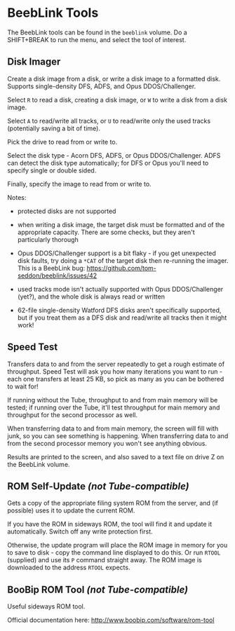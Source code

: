 # BeebLink Tools

The BeebLink tools can be found in the `beeblink` volume. Do a
SHIFT+BREAK to run the menu, and select the tool of interest.

## Disk Imager

Create a disk image from a disk, or write a disk image to a formatted
disk. Supports single-density DFS, ADFS, and Opus DDOS/Challenger.

Select `R` to read a disk, creating a disk image, or `W` to write a
disk from a disk image.

Select `A` to read/write all tracks, or `U` to read/write only the
used tracks (potentially saving a bit of time).

Pick the drive to read from or write to.

Select the disk type - Acorn DFS, ADFS, or Opus DDOS/Challenger. ADFS
can detect the disk type automatically; for DFS or Opus you'll need to
specify single or double sided.

Finally, specify the image to read from or write to.

Notes:

- protected disks are not supported

- when writing a disk image, the target disk must be formatted and of
  the appropriate capacity. There are some checks, but they aren't
  particularly thorough
  
- Opus DDOS/Challenger support is a bit flaky - if you get unexpected
  disk faults, try doing a `*CAT` of the target disk then re-running
  the imager. This is a BeebLink bug:
  https://github.com/tom-seddon/beeblink/issues/42
  
- used tracks mode isn't actually supported with Opus DDOS/Challenger
  (yet?), and the whole disk is always read or written
  
- 62-file single-density Watford DFS disks aren't specifically
  supported, but if you treat them as a DFS disk and read/write all
  tracks then it might work!

## Speed Test

Transfers data to and from the server repeatedly to get a rough
estimate of throughput. Speed Test will ask you how many iterations
you want to run - each one transfers at least 25 KB, so pick as many
as you can be bothered to wait for!

If running without the Tube, throughput to and from main memory will
be tested; if running over the Tube, it'll test throughput for main
memory and throughput for the second processor as well.

When transferring data to and from main memory, the screen will fill
with junk, so you can see something is happening. When transferring
data to and from the second processor memory you won't see anything
obvious.

Results are printed to the screen, and also saved to a text file on
drive Z on the BeebLink volume.

## ROM Self-Update _(not Tube-compatible)_

Gets a copy of the appropriate filing system ROM from the server, and
(if possible) uses it to update the current ROM.

If you have the ROM in sideways ROM, the tool will find it and update
it automatically. Switch off any write protection first.

Otherwise, the update program will place the ROM image in memory for
you to save to disk - copy the command line displayed to do this. Or
run `RTOOL` (supplied) and use its `P` command straight away. The ROM
image is downloaded to the address `RTOOL` expects.

## BooBip ROM Tool _(not Tube-compatible)_

Useful sideways ROM tool.

Official documentation here: http://www.boobip.com/software/rom-tool
